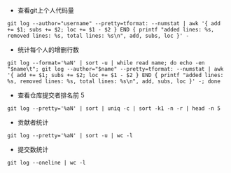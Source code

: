- 查看git上个人代码量
```shell
git log --author="username" --pretty=tformat: --numstat | awk '{ add += $1; subs += $2; loc += $1 - $2 } END { printf "added lines: %s, removed lines: %s, total lines: %s\n", add, subs, loc }' -
```

- 统计每个人的增删行数
```shell
git log --format='%aN' | sort -u | while read name; do echo -en "$name\t"; git log --author="$name" --pretty=tformat: --numstat | awk '{ add += $1; subs += $2; loc += $1 - $2 } END { printf "added lines: %s, removed lines: %s, total lines: %s\n", add, subs, loc }' -; done
```

- 查看仓库提交者排名前 5
```shell
git log --pretty='%aN' | sort | uniq -c | sort -k1 -n -r | head -n 5
```

- 贡献者统计
```shell
git log --pretty='%aN' | sort -u | wc -l
```

- 提交数统计
```shell
git log --oneline | wc -l 
```